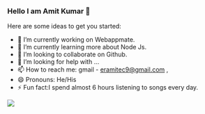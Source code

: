 ### Hello I am Amit Kumar 👋

Here are some ideas to get you started:

- 🔭 I’m currently working on Webappmate.
- 🌱 I’m currently learning more about Node Js.
- 👯 I’m looking to collaborate on Github.
- 🤔 I’m looking for help with ...
- 📫 How to reach me: gmail - eramitec9@gmail.com , 
- 😄 Pronouns: He/His
- ⚡ Fun fact:I spend almost 6 hours listening to songs every day.


<img src="https://github-readme-stats.vercel.app/api?username=amitec9&&show_icons=true&title_color=ffffff&icon_color=bb2acf&text_color=daf7dc&bg_color=151515"/>
